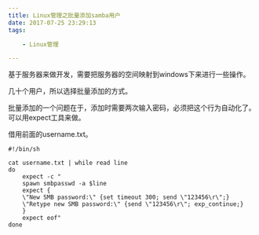 ```yaml
---
title: Linux管理之批量添加samba用户
date: 2017-07-25 23:29:13
tags:

	- Linux管理

---
```


基于服务器来做开发，需要把服务器的空间映射到windows下来进行一些操作。

几十个用户，所以选择批量添加的方式。

批量添加的一个问题在于，添加时需要两次输入密码，必须把这个行为自动化了。可以用expect工具来做。

借用前面的username.txt。

```
#!/bin/sh

cat username.txt | while read line
do 
	expect -c "
	spawn smbpasswd -a $line
	expect {
	\"New SMB password:\" {set timeout 300; send \"123456\r\";}
	\"Retype new SMB password:\" {send \"123456\r\"; exp_continue;}
	}
	expect eof"
done

```


